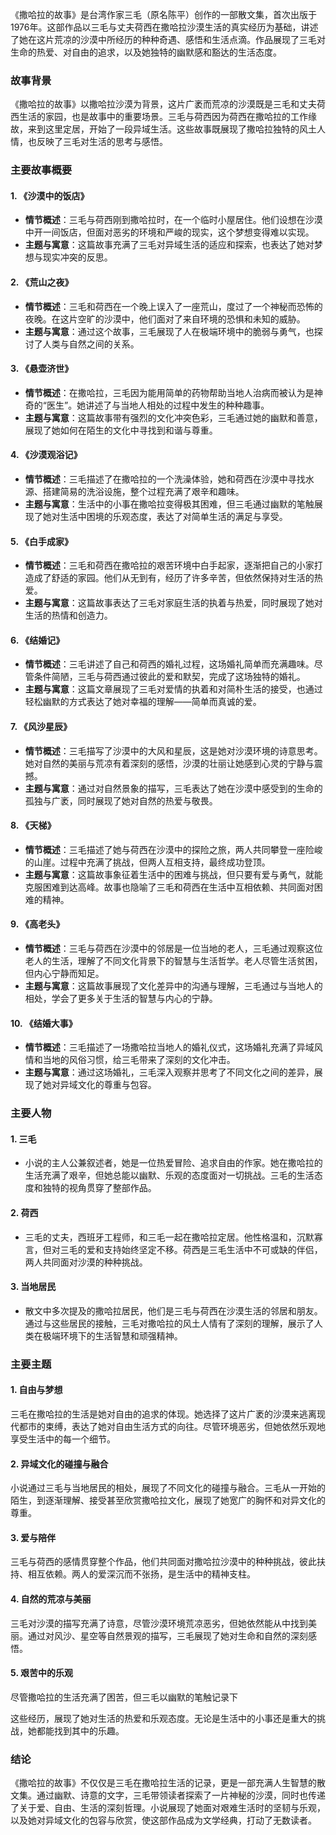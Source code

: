 《撒哈拉的故事》是台湾作家三毛（原名陈平）创作的一部散文集，首次出版于1976年。这部作品以三毛与丈夫荷西在撒哈拉沙漠生活的真实经历为基础，讲述了她在这片荒凉的沙漠中所经历的种种奇遇、感悟和生活点滴。作品展现了三毛对生命的热爱、对自由的追求，以及她独特的幽默感和豁达的生活态度。

### 故事背景
《撒哈拉的故事》以撒哈拉沙漠为背景，这片广袤而荒凉的沙漠既是三毛和丈夫荷西生活的家园，也是故事中的重要场景。三毛与荷西因为荷西在撒哈拉的工作缘故，来到这里定居，开始了一段异域生活。这些故事既展现了撒哈拉独特的风土人情，也反映了三毛对生活的思考与感悟。

### 主要故事概要

#### 1. **《沙漠中的饭店》**
- **情节概述**：三毛与荷西刚到撒哈拉时，在一个临时小屋居住。他们设想在沙漠中开一间饭店，但面对恶劣的环境和严峻的现实，这个梦想变得难以实现。
- **主题与寓意**：这篇故事充满了三毛对异域生活的适应和探索，也表达了她对梦想与现实冲突的反思。

#### 2. **《荒山之夜》**
- **情节概述**：三毛和荷西在一个晚上误入了一座荒山，度过了一个神秘而恐怖的夜晚。在这片空旷的沙漠中，他们面对了来自环境的恐惧和未知的威胁。
- **主题与寓意**：通过这个故事，三毛展现了人在极端环境中的脆弱与勇气，也探讨了人类与自然之间的关系。

#### 3. **《悬壶济世》**
- **情节概述**：在撒哈拉，三毛因为能用简单的药物帮助当地人治病而被认为是神奇的“医生”。她讲述了与当地人相处的过程中发生的种种趣事。
- **主题与寓意**：这篇故事带有强烈的文化冲突色彩，三毛通过她的幽默和善意，展现了她如何在陌生的文化中寻找到和谐与尊重。

#### 4. **《沙漠观浴记》**
- **情节概述**：三毛描述了在撒哈拉的一个洗澡体验，她和荷西在沙漠中寻找水源、搭建简易的洗浴设施，整个过程充满了艰辛和趣味。
- **主题与寓意**：生活中的小事在撒哈拉变得极其困难，但三毛通过幽默的笔触展现了她对生活中困境的乐观态度，表达了对简单生活的满足与享受。

#### 5. **《白手成家》**
- **情节概述**：三毛和荷西在撒哈拉的艰苦环境中白手起家，逐渐把自己的小家打造成了舒适的家园。他们从无到有，经历了许多辛苦，但依然保持对生活的热爱。
- **主题与寓意**：这篇故事表达了三毛对家庭生活的执着与热爱，同时展现了她对生活的热情和创造力。

#### 6. **《结婚记》**
- **情节概述**：三毛讲述了自己和荷西的婚礼过程，这场婚礼简单而充满趣味。尽管条件简陋，三毛与荷西通过彼此的爱和默契，完成了这场独特的婚礼。
- **主题与寓意**：这篇文章展现了三毛对爱情的执着和对简朴生活的接受，也通过轻松幽默的方式表达了她对幸福的理解——简单而真诚的爱。

#### 7. **《风沙星辰》**
- **情节概述**：三毛描写了沙漠中的大风和星辰，这是她对沙漠环境的诗意思考。她对自然的美丽与荒凉有着深刻的感悟，沙漠的壮丽让她感到心灵的宁静与震撼。
- **主题与寓意**：通过对自然景象的描写，三毛表达了她在沙漠中感受到的生命的孤独与广袤，同时展现了她对自然的热爱与敬畏。

#### 8. **《天梯》**
- **情节概述**：三毛描述了她与荷西在沙漠中的探险之旅，两人共同攀登一座险峻的山崖。过程中充满了挑战，但两人互相支持，最终成功登顶。
- **主题与寓意**：这篇故事象征着生活中的困难与挑战，但只要有爱与勇气，就能克服困难到达高峰。故事也隐喻了三毛和荷西在生活中互相依赖、共同面对困难的精神。

#### 9. **《高老头》**
- **情节概述**：三毛与荷西在沙漠中的邻居是一位当地的老人，三毛通过观察这位老人的生活，理解了不同文化背景下的智慧与生活哲学。老人尽管生活贫困，但内心宁静而知足。
- **主题与寓意**：这篇故事展现了文化差异中的沟通与理解，三毛通过与当地人的相处，学会了更多关于生活的智慧与内心的宁静。

#### 10. **《结婚大事》**
- **情节概述**：三毛描述了一场撒哈拉当地人的婚礼仪式，这场婚礼充满了异域风情和当地的风俗习惯，给三毛带来了深刻的文化冲击。
- **主题与寓意**：通过这场婚礼，三毛深入观察并思考了不同文化之间的差异，展现了她对异域文化的尊重与包容。

### 主要人物

#### 1. **三毛**
- 小说的主人公兼叙述者，她是一位热爱冒险、追求自由的作家。她在撒哈拉的生活充满了艰辛，但她总能以幽默、乐观的态度面对一切挑战。三毛的生活态度和独特的视角贯穿了整部作品。

#### 2. **荷西**
- 三毛的丈夫，西班牙工程师，和三毛一起在撒哈拉定居。他性格温和，沉默寡言，但对三毛的爱和支持始终坚定不移。荷西是三毛生活中不可或缺的伴侣，两人共同面对沙漠的种种挑战。

#### 3. **当地居民**
- 散文中多次提及的撒哈拉居民，他们是三毛与荷西在沙漠生活的邻居和朋友。通过与这些居民的接触，三毛对撒哈拉的风土人情有了深刻的理解，展示了人类在极端环境下的生活智慧和顽强精神。

### 主要主题

#### 1. **自由与梦想**
三毛在撒哈拉的生活是她对自由的追求的体现。她选择了这片广袤的沙漠来逃离现代都市的束缚，表达了她对自由生活方式的向往。尽管环境恶劣，但她依然乐观地享受生活中的每一个细节。

#### 2. **异域文化的碰撞与融合**
小说通过三毛与当地居民的相处，展现了不同文化的碰撞与融合。三毛从一开始的陌生，到逐渐理解、接受甚至欣赏撒哈拉文化，展现了她宽广的胸怀和对异文化的尊重。

#### 3. **爱与陪伴**
三毛与荷西的感情贯穿整个作品，他们共同面对撒哈拉沙漠中的种种挑战，彼此扶持、相互依赖。两人的爱深沉而不张扬，是生活中的精神支柱。

#### 4. **自然的荒凉与美丽**
三毛对沙漠的描写充满了诗意，尽管沙漠环境荒凉恶劣，但她依然能从中找到美丽。通过对风沙、星空等自然景观的描写，三毛展现了她对生命和自然的深刻感悟。

#### 5. **艰苦中的乐观**
尽管撒哈拉的生活充满了困苦，但三毛以幽默的笔触记录下

这些经历，展现了她对生活的热爱和乐观态度。无论是生活中的小事还是重大的挑战，她都能找到其中的乐趣。

### 结论
《撒哈拉的故事》不仅仅是三毛在撒哈拉生活的记录，更是一部充满人生智慧的散文集。通过幽默、诗意的文字，三毛带领读者探索了一片神秘的沙漠，同时也传递了关于爱、自由、生活的深刻哲理。小说展现了她面对艰难生活时的坚韧与乐观，以及她对异域文化的包容与欣赏，使这部作品成为文学经典，打动了无数读者。